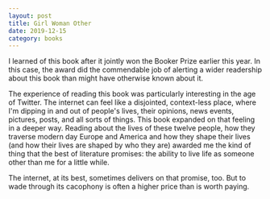 ```yaml
---
layout: post
title: Girl Woman Other
date: 2019-12-15
category: books
---
```


I learned of this book after it jointly won the Booker Prize earlier this year. In this case, the award did the commendable job of alerting a wider readership about this book than might have otherwise known about it. 

The experience of reading this book was particularly interesting in the age of Twitter. The internet can feel like a disjointed, context-less place, where I'm dipping in and out of people's lives, their opinions, news events, pictures, posts, and all sorts of things. This book expanded on that feeling in a deeper way. Reading about the lives of these twelve people, how they traverse modern day Europe and America and how they shape their lives (and how their lives are shaped by who they are) awarded me the kind of thing that the best of literature promises: the ability to live life as someone other than me for a little while.

The internet, at its best, sometimes delivers on that promise, too. But to wade through its cacophony is often a higher price than is worth paying.